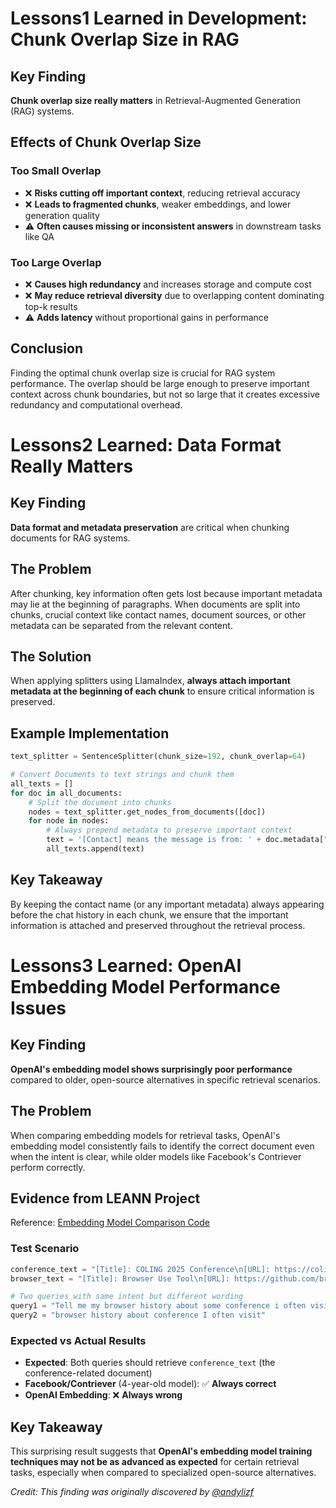 # Lessons1 Learned in Development: Chunk Overlap Size in RAG

## Key Finding

**Chunk overlap size really matters** in Retrieval-Augmented Generation (RAG) systems.

## Effects of Chunk Overlap Size

### Too Small Overlap

- ❌ **Risks cutting off important context**, reducing retrieval accuracy
- ❌ **Leads to fragmented chunks**, weaker embeddings, and lower generation quality  
- ⚠️ **Often causes missing or inconsistent answers** in downstream tasks like QA

### Too Large Overlap

- ❌ **Causes high redundancy** and increases storage and compute cost
- ❌ **May reduce retrieval diversity** due to overlapping content dominating top-k results
- ⚠️ **Adds latency** without proportional gains in performance

## Conclusion

Finding the optimal chunk overlap size is crucial for RAG system performance. The overlap should be large enough to preserve important context across chunk boundaries, but not so large that it creates excessive redundancy and computational overhead.


# Lessons2 Learned: Data Format Really Matters

## Key Finding

**Data format and metadata preservation** are critical when chunking documents for RAG systems.

## The Problem

After chunking, key information often gets lost because important metadata may lie at the beginning of paragraphs. When documents are split into chunks, crucial context like contact names, document sources, or other metadata can be separated from the relevant content.

## The Solution

When applying splitters using LlamaIndex, **always attach important metadata at the beginning of each chunk** to ensure critical information is preserved.

## Example Implementation

```python
text_splitter = SentenceSplitter(chunk_size=192, chunk_overlap=64)

# Convert Documents to text strings and chunk them
all_texts = []
for doc in all_documents:
    # Split the document into chunks
    nodes = text_splitter.get_nodes_from_documents([doc])
    for node in nodes:
        # Always prepend metadata to preserve important context
        text = '[Contact] means the message is from: ' + doc.metadata["contact_name"] + '\n' + node.get_content()
        all_texts.append(text)
```

## Key Takeaway

By keeping the contact name (or any important metadata) always appearing before the chat history in each chunk, we ensure that the important information is attached and preserved throughout the retrieval process.

# Lessons3 Learned: OpenAI Embedding Model Performance Issues

## Key Finding

**OpenAI's embedding model shows surprisingly poor performance** compared to older, open-source alternatives in specific retrieval scenarios.

## The Problem

When comparing embedding models for retrieval tasks, OpenAI's embedding model consistently fails to identify the correct document even when the intent is clear, while older models like Facebook's Contriever perform correctly.

## Evidence from LEANN Project

Reference: [Embedding Model Comparison Code](https://github.com/yichuan-w/LEANN/blob/main/docs/code/embedding_model_compare.py)

### Test Scenario

```python
conference_text = "[Title]: COLING 2025 Conference\n[URL]: https://coling2025.org/"
browser_text = "[Title]: Browser Use Tool\n[URL]: https://github.com/browser-use"

# Two queries with same intent but different wording
query1 = "Tell me my browser history about some conference i often visit"
query2 = "browser history about conference I often visit"
```

### Expected vs Actual Results

- **Expected**: Both queries should retrieve `conference_text` (the conference-related document)
- **Facebook/Contriever** (4-year-old model): ✅ **Always correct**
- **OpenAI Embedding**: ❌ **Always wrong**

## Key Takeaway

This surprising result suggests that **OpenAI's embedding model training techniques may not be as advanced as expected** for certain retrieval tasks, especially when compared to specialized open-source alternatives.

*Credit: This finding was originally discovered by [@andylizf](https://github.com/andylizf)*